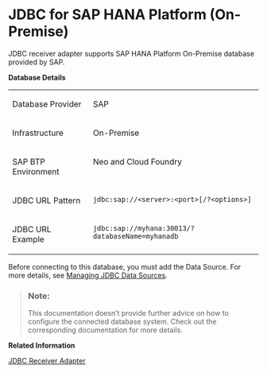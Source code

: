 <!-- loioff29388bfbba4761b84d92017d9fa860 -->

# JDBC for SAP HANA Platform \(On-Premise\)

JDBC receiver adapter supports SAP HANA Platform On-Premise database provided by SAP.

**Database Details**


<table>
<tr>
<td valign="top">

Database Provider

</td>
<td valign="top">

SAP

</td>
</tr>
<tr>
<td valign="top">

Infrastructure

</td>
<td valign="top">

On-Premise

</td>
</tr>
<tr>
<td valign="top">

SAP BTP Environment

</td>
<td valign="top">

Neo and Cloud Foundry

</td>
</tr>
<tr>
<td valign="top">

JDBC URL Pattern

</td>
<td valign="top">

`jdbc:sap://<server>:<port>[/?<options>]`

</td>
</tr>
<tr>
<td valign="top">

JDBC URL Example

</td>
<td valign="top">

`jdbc:sap://myhana:30013/?databaseName=myhanadb`

</td>
</tr>
</table>

Before connecting to this database, you must add the Data Source. For more details, see [Managing JDBC Data Sources](../Operations/managing-jdbc-data-sources-4c873fa.md).

> ### Note:  
> This documentation doesn’t provide further advice on how to configure the connected database system. Check out the corresponding documentation for more details.

**Related Information**  


[JDBC Receiver Adapter](jdbc-receiver-adapter-88be644.md "The JDBC (Java Database Connectivity) adapter enables you to connect SAP Cloud Integration to cloud databases.")


